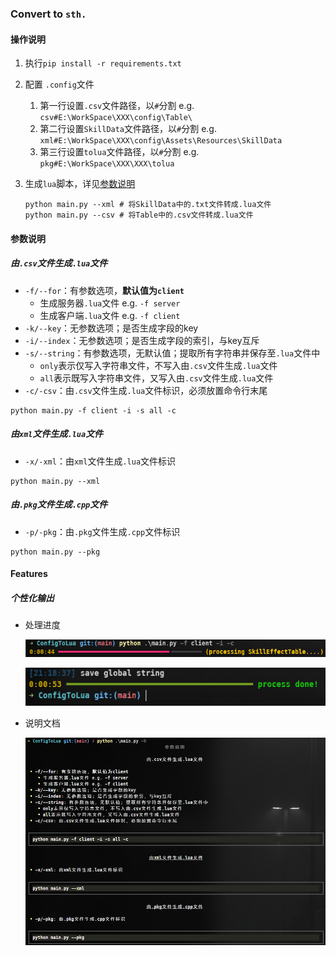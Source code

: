 ### Convert to `sth.`

#### 操作说明

1. 执行`pip install -r requirements.txt`
2. 配置 `.config`文件

   1. 第一行设置`.csv`文件路径，以`#`分割 e.g. `csv#E:\WorkSpace\XXX\config\Table\`
   2. 第二行设置`SkillData`文件路径，以`#`分割 e.g. `xml#E:\WorkSpace\XXX\config\Assets\Resources\SkillData`
   3. 第三行设置`tolua`文件路径，以`#`分割 e.g. `pkg#E:\WorkSpace\XXX\XXX\tolua`

3. 生成`lua`脚本，详见[参数说明](####参数说明)

    ```shell
    python main.py --xml # 将SkillData中的.txt文件转成.lua文件
    python main.py --csv # 将Table中的.csv文件转成.lua文件 
    ```
    

#### 参数说明

##### 由`.csv`文件生成`.lua`文件

* `-f/--for`：有参数选项，**默认值为`client`**
  * 生成服务器`.lua`文件 e.g. `-f server`
  * 生成客户端`.lua`文件 e.g. `-f client`
* `-k/--key`：无参数选项；是否生成字段的key
* `-i/--index`：无参数选项；是否生成字段的索引，与key互斥
* `-s/--string`：有参数选项，无默认值；提取所有字符串并保存至`.lua`文件中
  * `only`表示仅写入字符串文件，不写入由`.csv`文件生成`.lua`文件
  * `all`表示既写入字符串文件，又写入由`.csv`文件生成`.lua`文件
* `-c/-csv`：由`.csv`文件生成`.lua`文件标识，必须放置命令行末尾

```shell
python main.py -f client -i -s all -c
```

##### 由`xml`文件生成`.lua`文件

* `-x/-xml`：由`xml`文件生成`.lua`文件标识

```shell
python main.py --xml
```

##### 由`.pkg`文件生成`.cpp`文件

* `-p/-pkg`：由`.pkg`文件生成`.cpp`文件标识

```shell
python main.py --pkg
```

#### Features

##### 个性化输出

* 处理进度

  ![progress-print-1](./docs/progress-print-1.png)

  ![progress-print-2](./docs/progress-print-2.png)

* 说明文档

  ![help-doc](./docs/help-doc.png)
